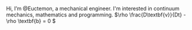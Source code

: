 Hi, I’m @Euctemon, a mechanical engineer. I'm interested in continuum mechanics, mathematics and programming. $\rho \frac{D\textbf{v}}{Dt} - \rho \textbf{b} = 0 $






<!---
Euctemon/Euctemon is a ✨ special ✨ repository because its `README.md` (this file) appears on your GitHub profile.
You can click the Preview link to take a look at your changes.
--->
